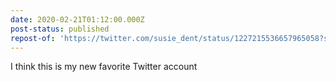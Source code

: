 ```yaml
---
date: 2020-02-21T01:12:00.000Z
post-status: published
repost-of: 'https://twitter.com/susie_dent/status/1227215536657965058?s=19'
---
```


I think this is my new favorite Twitter account
